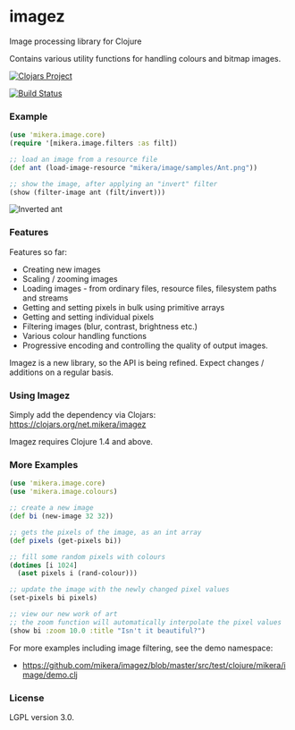 imagez
======

Image processing library for Clojure

Contains various utility functions for handling colours and bitmap images.

[![Clojars Project](http://clojars.org/net.mikera/imagez/latest-version.svg)](http://clojars.org/net.mikera/imagez) 

[![Build Status](https://travis-ci.org/mikera/imagez.png?branch=develop)](https://travis-ci.org/mikera/imagez)

### Example

```clojure
(use 'mikera.image.core)
(require '[mikera.image.filters :as filt])

;; load an image from a resource file
(def ant (load-image-resource "mikera/image/samples/Ant.png"))

;; show the image, after applying an "invert" filter
(show (filter-image ant (filt/invert)))
```

![Inverted ant](http://clojurefun.files.wordpress.com/2013/05/inverted-ant.png)

### Features

Features so far:

- Creating new images
- Scaling / zooming images
- Loading images - from ordinary files, resource files, filesystem paths and streams
- Getting and setting pixels in bulk using primitive arrays
- Getting and setting individual pixels
- Filtering images (blur, contrast, brightness etc.)
- Various colour handling functions
- Progressive encoding and controlling the quality of output images.

Imagez is a new library, so the API is being refined. Expect changes / additions on a regular basis. 

### Using Imagez

Simply add the dependency via Clojars: https://clojars.org/net.mikera/imagez

Imagez requires Clojure 1.4 and above.

### More Examples

```clojure
(use 'mikera.image.core)
(use 'mikera.image.colours)

;; create a new image
(def bi (new-image 32 32))

;; gets the pixels of the image, as an int array
(def pixels (get-pixels bi))

;; fill some random pixels with colours
(dotimes [i 1024]
  (aset pixels i (rand-colour)))

;; update the image with the newly changed pixel values
(set-pixels bi pixels)

;; view our new work of art
;; the zoom function will automatically interpolate the pixel values
(show bi :zoom 10.0 :title "Isn't it beautiful?")
```

For more examples including image filtering, see the demo namespace:

 - https://github.com/mikera/imagez/blob/master/src/test/clojure/mikera/image/demo.clj

### License

LGPL version 3.0.
